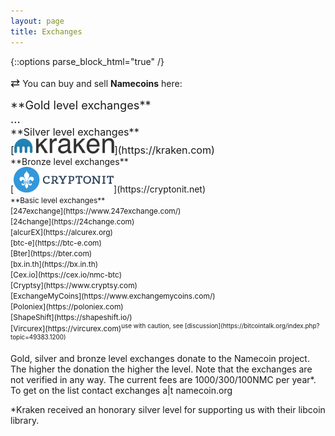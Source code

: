 ```yaml
---
layout: page
title: Exchanges
---
```


{::options parse_block_html="true" /}

<span style="font-size:130%;">&#8644;</span> You can buy and sell **Namecoins** here:

<span style="font-size:130%;">
**Gold level exchanges**<br>
...<br>
</span>

<span style="font-size:115%;">
**Silver level exchanges**<br>
[<img alt="Kraken" src="images/kraken.png">](https://kraken.com)<br>
</span>

<span style="font-size:100%;">
**Bronze level exchanges**<br>
[<img alt="Cryptonit" src="images/cryptonit.png" width="160px">](https://cryptonit.net)<br>
</span>

<span style="font-size:85%;">
**Basic level exchanges**<br>
[247exchange](https://www.247exchange.com/)<br>
[24change](https://24change.com)<br>
[alcurEX](https://alcurex.org)<br>
[btc-e](https://btc-e.com)<br>
[Bter](https://bter.com)<br>
[bx.in.th](https://bx.in.th)<br>
[Cex.io](https://cex.io/nmc-btc)<br>
[Cryptsy](https://www.cryptsy.com)<br>
[ExchangeMyCoins](https://www.exchangemycoins.com/)<br>
[Poloniex](https://poloniex.com)<br>
[ShapeShift](https://shapeshift.io/)<br>
[Vircurex](https://vircurex.com)<sup>use with caution, see [discussion](https://bitcointalk.org/index.php?topic=49383.1200)</sup><br>
</span>

Gold, silver and bronze level exchanges donate to the Namecoin project. The higher the donation the higher the level. Note that the exchanges are not verified in any way.
The current fees are 1000/300/100NMC per year*. To get on the list contact exchanges a|t namecoin.org

*Kraken received an honorary silver level for supporting us with their libcoin library.
